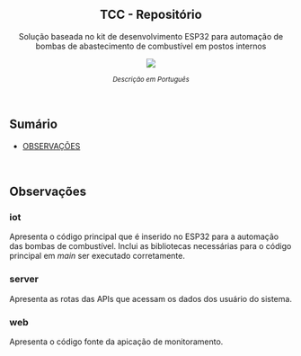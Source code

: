 <p align="center">
  <h2 align="center">TCC - Repositório</h2>
  <p align="center">Solução baseada no kit de desenvolvimento ESP32 para automação de bombas de abastecimento de combustível em postos internos<p>
  
  <p align="center">
    <a href="https://drive.google.com/file/d/1FqV_F_vm_5pQEgPEcDSI5t4S6yIWn7tD/view?usp=sharing">
    	<img src="https://img.shields.io/badge/-Monografia-lightgrey"/>
    </a>
  </p>
</p>

<p align="center">
	<sub>
		<i>Descrição em Português</i>
	</sub>
</p>

<br>

## Sumário

- [OBSERVAÇÕES](#Inicio)

<br>

## Observações
### iot
Apresenta o código principal que é inserido no ESP32 para a automação das bombas de combustível. Inclui as bibliotecas necessárias para o código principal em _main_ ser executado corretamente.

### server
Apresenta as rotas das APIs que acessam os dados dos usuário do sistema.

### web
Apresenta o código fonte da apicação de monitoramento.

<br>
